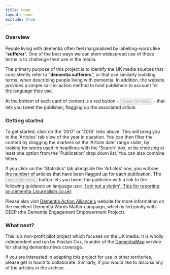 ```yaml
---
title: Home
layout: home
exclude: true
---
```

### Overview

People living with dementia often feel marginalised by labelling-words like “**sufferer**”. One of the best ways we can stem widespread use of these terms is to challenge their use in the media.

The primary purpose of this project is to identify the UK media sources that consistently refer to "**dementia sufferers**", or that use similarly isolating terms, when describing people living with dementia. In addition, the website provides a simple call-to-action method to hold publishers to account for the language they use.

At the bottom of each card of content is a red button - <button aria-hidden="true" class="mdl-button mdl-js-button mdl-button--raised mdl-js-ripple-effect mdl-button--accent mdl-color--red-300" disabled="">tweet @media</button> - that lets you tweet the publisher, flagging up the associated article.

### Getting started

To get started, click on the '2017' or '2016' links above. This will bring you to the 'Articles' tab view of the year in question. You can then filter the content by dragging the markers on the 'Article date' range slider, by looking for words used in headlines with the 'Search' box, or by choosing at least one option from the 'Publication' drop down list. You can also combine filters.

If you click on the 'Statistics' tab alongside the 'Articles' one, you will see the number of articles that have been flagged up for each publication. The <button aria-hidden="true" class="mdl-button mdl-js-button mdl-button--raised mdl-js-ripple-effect mdl-button--accent mdl-color--red-300" disabled="">tweet @media</button> button lets you tweet the publisher with a link to the following guidance on language use: ['I am not a victim': Tips for reporting on dementia (Journalism.co.uk)](http://bit.ly/2f7KCOP)

Please also visit [Dementia Action Alliance's](http://www.dementiaaction.org.uk/dementiawords) website for more information on the excellent Dementia Words Matter campaign, which is led jointly with DEEP (the Dementia Engagement Empowerment Project).

### What next?

This is a non-profit pilot project which focuses on the UK media. It is wholly independent and run by Alastair Cox, founder of the [DementiaMap](https://twitter.com/DementiaMap) service for sharing dementia news coverage.

If you are interested in adapting this project for use in other territories, please get in touch to collaborate. Similarly, if you would like to discuss any of the articles in the archive.
